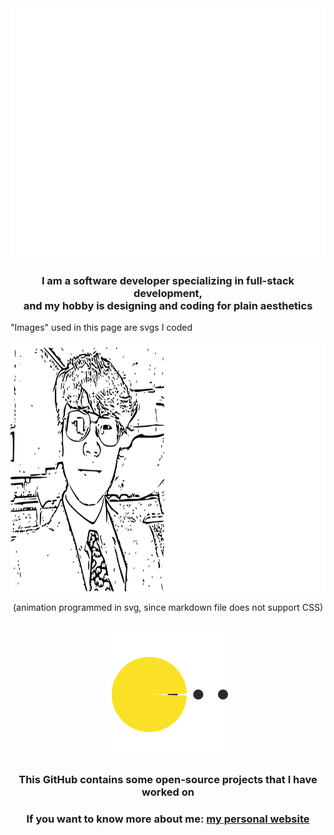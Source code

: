 <div align="center">
	<a  href="https://dev-haowei.pantheonsite.io/">
		<img src="header.svg" width="800" height="400" alt="The Header">
	</a>
	<br>

</div>
</p>
<h3 align="center" > I am a software developer specializing in full-stack development,</br> and my hobby is designing and coding for plain aesthetics</h3>
<p>"Images" used in this page are svgs I coded</p>
<div align="center">
<a href="https://dev-haowei.pantheonsite.io/">
		<img src="name.svg" width="800" height="400" alt="The Header" >
	</a>
	<p size='6'>(animation programmed in svg, since markdown file does not support CSS)</p>
</div>
<div align="center">
	<br>
	<img src="https://raw.githubusercontent.com/Aniket965/Aniket965/master/pacman.svg?sanitize=true" width="200px" height="200px"/>
	<br>
</div>
<h3 align="center">This GitHub contains some open-source projects that I have worked on</h3>
<h3 align="center">If you want to know more about me: <a href = "https://dev-haowei.pantheonsite.io/">my personal website</a></h3>


